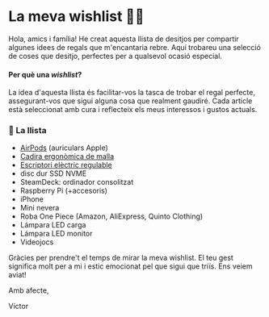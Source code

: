 # La meva wishlist 📝🎁
Hola, amics i família!
He creat aquesta llista de desitjos per compartir algunes idees de regals que m'encantaria rebre. Aquí trobareu una selecció de coses que desitjo, perfectes per a qualsevol ocasió especial.

#### Per què una *wishlist*?
La idea d'aquesta llista és facilitar-vos la tasca de trobar el regal perfecte, assegurant-vos que sigui alguna cosa que realment gaudiré. Cada article està seleccionat amb cura i reflecteix els meus interessos i gustos actuals.

### 📝 La llista
- [AirPods](https://amzn.eu/d/51HVK3K) (auriculars Apple)
- [Cadira ergonòmica de malla](https://sillaoficina365.es/silla-ergonomica-munich-con-reposacabezas-red)
- [Escriptori elèctric regulable](https://amzn.eu/d/8vwDxCn)
- disc dur SSD NVME
- SteamDeck: ordinador consolitzat
- Raspberry Pi (+accesoris)
- iPhone
- Mini nevera
- Roba One Piece (Amazon, AliExpress, Quinto Clothing)
- Lámpara LED carga
- Lámpara LED monitor
- Videojocs

Gràcies per prendre't el temps de mirar la meva wishlist. El teu gest significa molt per a mi i estic emocionat pel que sigui que triïs. Ens veiem aviat!

Amb afecte,

Víctor
